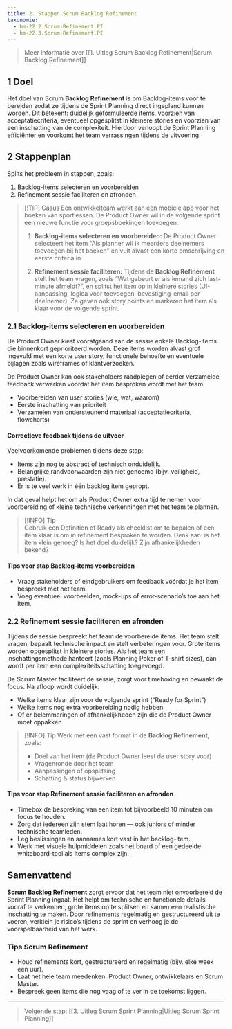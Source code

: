 ```yaml
---
title: 2. Stappen Scrum Backlog Refinement
taxonomie:
  - bm-22.2.Scrum-Refinement.PI
  - bm-22.3.Scrum-Refinement.PI
---
```


> Meer informatie over [[1. Uitleg Scrum Backlog Refinement|Scrum Backlog Refinement]]

## 1 Doel
Het doel van Scrum **Backlog Refinement** is om Backlog-items voor te bereiden zodat ze tijdens de Sprint Planning direct ingepland kunnen worden. Dit betekent: duidelijk geformuleerde items, voorzien van acceptatiecriteria, eventueel opgesplitst in kleinere stories en voorzien van een inschatting van de complexiteit. Hierdoor verloopt de Sprint Planning efficiënter en voorkomt het team verrassingen tijdens de uitvoering.

## 2 Stappenplan
Splits het probleem in stappen, zoals:
1. Backlog-items selecteren en voorbereiden
2. Refinement sessie faciliteren en afronden

>[!TIP] Casus
> Een ontwikkelteam werkt aan een mobiele app voor het boeken van sportlessen. De Product Owner wil in de volgende sprint een nieuwe functie voor groepsboekingen toevoegen.
> 1. **Backlog-items selecteren en voorbereiden:** De Product Owner selecteert het item “Als planner wil ik meerdere deelnemers toevoegen bij het boeken” en vult alvast een korte omschrijving en eerste criteria in.
> 
> 2. **Refinement sessie faciliteren:** Tijdens de **Backlog Refinement** stelt het team vragen, zoals “Wat gebeurt er als iemand zich last-minute afmeldt?”, en splitst het item op in kleinere stories (UI-aanpassing, logica voor toevoegen, bevestiging-email per deelnemer). Ze geven ook story points en markeren het item als klaar voor de volgende sprint.

### 2.1 Backlog-items selecteren en voorbereiden
De Product Owner kiest voorafgaand aan de sessie enkele Backlog-items die binnenkort geprioriteerd worden. Deze items worden alvast grof ingevuld met een korte user story, functionele behoefte en eventuele bijlagen zoals wireframes of klantverzoeken.

De Product Owner kan ook stakeholders raadplegen of eerder verzamelde feedback verwerken voordat het item besproken wordt met het team.
- Voorbereiden van user stories (wie, wat, waarom)
- Eerste inschatting van prioriteit
- Verzamelen van ondersteunend materiaal (acceptatiecriteria, flowcharts)

#### Correctieve feedback tijdens de uitvoer
Veelvoorkomende problemen tijdens deze stap:
- Items zijn nog te abstract of technisch onduidelijk.
- Belangrijke randvoorwaarden zijn niet genoemd (bijv. veiligheid, prestatie).
- Er is te veel werk in één backlog item gepropt.

In dat geval helpt het om als Product Owner extra tijd te nemen voor voorbereiding of kleine technische verkenningen met het team te plannen.

> [!INFO] Tip  
> Gebruik een Definition of Ready als checklist om te bepalen of een item klaar is om in refinement besproken te worden. Denk aan: is het item klein genoeg? Is het doel duidelijk? Zijn afhankelijkheden bekend?

#### Tips voor stap Backlog-items voorbereiden
- Vraag stakeholders of eindgebruikers om feedback vóórdat je het item bespreekt met het team.
- Voeg eventueel voorbeelden, mock-ups of error-scenario’s toe aan het item.

### 2.2 Refinement sessie faciliteren en afronden
Tijdens de sessie bespreekt het team de voorbereide items. Het team stelt vragen, bepaalt technische impact en stelt verbeteringen voor. Grote items worden opgesplitst in kleinere stories. Als het team een inschattingsmethode hanteert (zoals Planning Poker of T-shirt sizes), dan wordt per item een complexiteitsschatting toegevoegd.

De Scrum Master faciliteert de sessie, zorgt voor timeboxing en bewaakt de focus. Na afloop wordt duidelijk:
- Welke items klaar zijn voor de volgende sprint (“Ready for Sprint”)
- Welke items nog extra voorbereiding nodig hebben
- Of er belemmeringen of afhankelijkheden zijn die de Product Owner moet oppakken

> [!INFO] Tip
> Werk met een vast format in de **Backlog Refinement**, zoals:
> - Doel van het item (de Product Owner leest de user story voor)
> - Vragenronde door het team
> - Aanpassingen of opsplitsing
> - Schatting & status bijwerken

#### Tips voor stap Refinement sessie faciliteren en afronden
- Timebox de bespreking van een item tot bijvoorbeeld 10 minuten om focus te houden.
- Zorg dat iedereen zijn stem laat horen — ook juniors of minder technische teamleden.
- Leg beslissingen en aannames kort vast in het backlog-item.
- Werk met visuele hulpmiddelen zoals het board of een gedeelde whiteboard-tool als items complex zijn.

## Samenvattend 
**Scrum Backlog Refinement** zorgt ervoor dat het team niet onvoorbereid de Sprint Planning ingaat. Het helpt om technische en functionele details vooraf te verkennen, grote items op te splitsen en samen een realistische inschatting te maken. Door refinements regelmatig en gestructureerd uit te voeren, verklein je risico’s tijdens de sprint en verhoog je de voorspelbaarheid van het werk.

### Tips Scrum Refinement
- Houd refinements kort, gestructureerd en regelmatig (bijv. elke week een uur).
- Laat het hele team meedenken: Product Owner, ontwikkelaars en Scrum Master.
- Bespreek geen items die nog vaag of te ver in de toekomst liggen.

---

> Volgende stap: [[3. Uitleg Scrum Sprint Planning|Uitleg Scrum Sprint Planning]]
